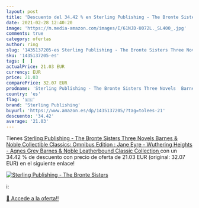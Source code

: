 ```yaml
---
layout: post
title: 'Descuento del 34.42 % en Sterling Publishing - The Bronte Sisters'
date: 2021-02-28 12:40:20
image: 'https://m.media-amazon.com/images/I/61NJD-U072L._SL400_.jpg'
comments: true
category: ofertas
author: ring
slug: '1435137205-es Sterling Publishing - The Bronte Sisters Three Novels...'
sku: '1435137205-es'
tags: [  ]
actualPrice: 21.03 EUR
currency: EUR
price: 21.03
comparePrice: 32.07 EUR
prodname: 'Sterling Publishing - The Bronte Sisters Three Novels  Barnes & Noble Collectible Classics: Omnibus Edition : Jane Eyre - Wuthering Heights - Agnes Grey  Barnes & Noble Leatherbound Classic Collection '
country: 'es'
flag: '🇪🇸'
brand: 'Sterling Publishing'
buyurl: 'https://www.amazon.es/dp/1435137205/?tag=tolees-21'
descuento: '34.42'
average: '21.03'
---
```


Tienes [Sterling Publishing - The Bronte Sisters Three Novels  Barnes & Noble Collectible Classics: Omnibus Edition : Jane Eyre - Wuthering Heights - Agnes Grey  Barnes & Noble Leatherbound Classic Collection ](https://www.amazon.es/dp/1435137205/?tag=tolees-21) con un 34.42 % de descuento con precio de oferta de 21.03 EUR (original: 32.07 EUR) en el siguiente enlace!

[![Sterling Publishing - The Bronte Sisters](https://m.media-amazon.com/images/I/61NJD-U072L._SL400_.jpg)](https://www.amazon.es/dp/1435137205/?tag=tolees-21)

ℹ️:


[🛒 Accede a la oferta!!](https://www.amazon.es/dp/1435137205/?tag=tolees-21)
